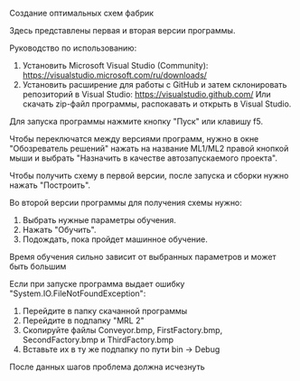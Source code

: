 Создание оптимальных схем фабрик

Здесь представлены первая и вторая версии программы.

Руководство по использованию:
1) Установить Microsoft Visual Studio (Community):
https://visualstudio.microsoft.com/ru/downloads/
2) Установить расширение для работы с GitHub и затем склонировать репозиторий в Visual Studio:
https://visualstudio.github.com/
Или скачать zip-файл программы, распокавать и открыть в Visual Studio.

Для запуска программы нажмите кнопку "Пуск" или клавишу f5.

Чтобы переключатся между версиями программ, нужно в окне "Обозреватель решений" нажать на название ML1/ML2 правой кнопкой мыши 
и выбрать "Назначить в качестве автозапускаемого проекта".

Чтобы получить схему в первой версии, после запуска и сборки нужно нажать "Построить".

Во второй версии программы для получения схемы нужно:
1. Выбрать нужные параметры обучения.
2. Нажать "Обучить".
3. Подождать, пока пройдет машинное обучение. 

Время обучения сильно зависит от выбранных параметров и может быть большим

Если при запуске программа выдает ошибку "System.IO.FileNotFoundException":
1) Перейдите в папку скачанной программы
2) Перейдите в подпапку "MRL 2"
3) Скопируйте файлы Conveyor.bmp, FirstFactory.bmp, SecondFactory.bmp и ThirdFactory.bmp
4) Вставьте их в ту же подпапку по пути bin -> Debug

После данных шагов проблема должна исчезнуть

